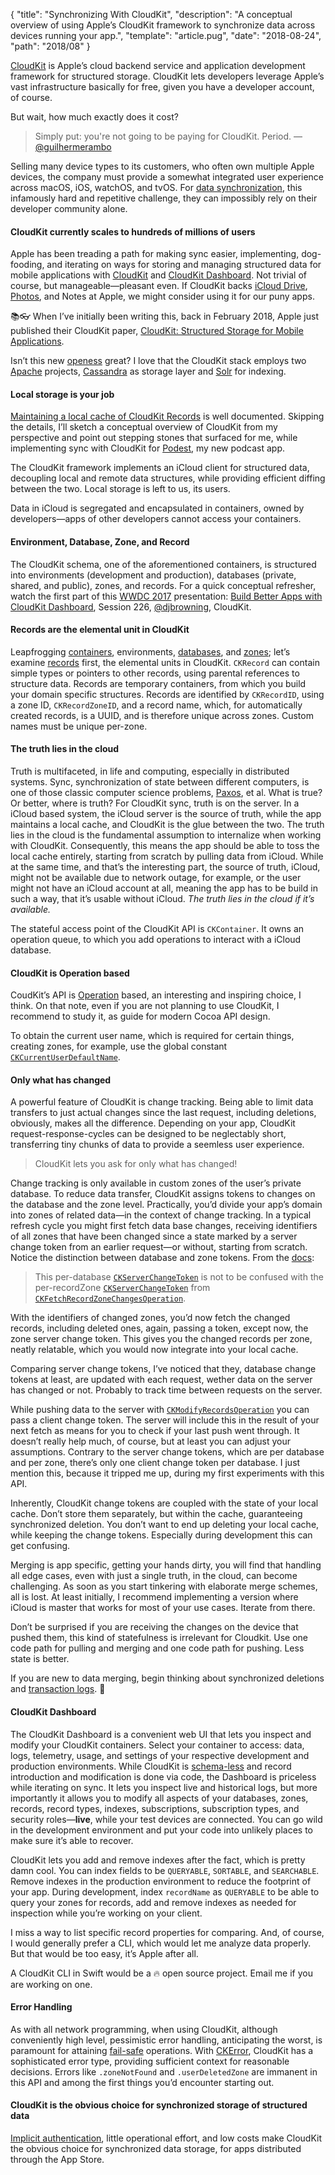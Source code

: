 {
  "title": "Synchronizing With CloudKit",
  "description": "A conceptual overview of using Apple’s CloudKit framework to synchronize data across devices running your app.",
  "template": "article.pug",
  "date": "2018-08-24",
  "path": "2018/08"
}

[CloudKit](https://developer.apple.com/icloud/cloudkit/) is Apple’s cloud backend service and application development framework for structured storage. CloudKit lets developers leverage Apple’s vast infrastructure basically for free, given you have a developer account, of course.

But wait, how much exactly does it cost?

> Simply put: you're not going to be paying for CloudKit. Period.
—[@guilhermerambo](https://medium.com/@guilhermerambo/synchronizing-data-with-cloudkit-94c6246a3fda)

Selling many device types to its customers, who often own multiple Apple devices, the company must provide a somewhat integrated user experience across macOS, iOS, watchOS, and tvOS. For [data synchronization](https://en.wikipedia.org/wiki/Data_synchronization), this infamously hard and repetitive challenge, they can impossibly rely on their developer community alone.

#### CloudKit currently scales to hundreds of millions of users

Apple has been treading a path for making sync easier, implementing, dog-fooding, and iterating on ways for storing and managing structured data for mobile applications with [CloudKit](https://developer.apple.com/documentation/cloudkit) and [CloudKit Dashboard](https://developer.apple.com/library/content/documentation/DataManagement/Conceptual/CloudKitQuickStart/EditingSchemesUsingCloudKitDashboard/EditingSchemesUsingCloudKitDashboard.html). Not trivial of course, but manageable—pleasant even. If CloudKit backs [iCloud Drive](https://www.apple.com/lae/icloud/icloud-drive/), [Photos](https://www.apple.com/ios/photos/), and Notes at Apple, we might consider using it for our puny apps.

📚👓 When I’ve initially been writing this, back in February 2018, Apple just published their CloudKit paper, [CloudKit: Structured Storage for Mobile Applications](http://www.vldb.org/pvldb/vol11/p540-shraer.pdf).

Isn’t this new [openess](https://hbr.org/2013/03/why-apple-is-going-have-to-bec) great? I love that the CloudKit stack employs two [Apache](http://apache.org/) projects, [Cassandra](http://cassandra.apache.org/) as storage layer and [Solr](http://lucene.apache.org/solr/) for indexing.

#### Local storage is your job

[Maintaining a local cache of CloudKit Records](https://developer.apple.com/library/content/documentation/DataManagement/Conceptual/CloudKitQuickStart/MaintainingaLocalCacheofCloudKitRecords/MaintainingaLocalCacheofCloudKitRecords.html#//apple_ref/doc/uid/TP40014987-CH12-SW1) is well documented. Skipping the details, I’ll sketch a conceptual overview of CloudKit from my perspective and point out stepping stones that surfaced for me, while implementing sync with CloudKit for [Podest](https://itunes.apple.com/app/podest/id794983364), my new podcast app.

The CloudKit framework implements an iCloud client for structured data, decoupling local and remote data structures, while providing efficient diffing between the two. Local storage is left to us, its users.

Data in iCloud is segregated and encapsulated in containers, owned by developers—apps of other developers cannot access your containers.

#### Environment, Database, Zone, and Record

The CloudKit schema, one of the aforementioned containers, is structured into environments (development and production), databases (private, shared, and public), zones, and records. For a quick conceptual refresher, watch the first part of this [WWDC 2017](https://developer.apple.com/videos/wwdc2017/) presentation: [Build Better Apps with CloudKit Dashboard](https://developer.apple.com/videos/play/wwdc2017/226/), Session 226, [@djbrowning](https://twitter.com/djbrowning), CloudKit.

#### Records are the elemental unit in CloudKit

Leapfrogging [containers](https://developer.apple.com/documentation/cloudkit/ckcontainer), environments, [databases](https://developer.apple.com/documentation/cloudkit/ckdatabase), and [zones](https://developer.apple.com/documentation/cloudkit/ckrecordzone); let’s examine [records](https://developer.apple.com/documentation/cloudkit/ckrecord) first, the elemental units in CloudKit. `CKRecord` can contain simple types or pointers to other records, using parental references to structure data. Records are temporary containers, from which you build your domain specific structures. Records are identified by `CKRecordID`, using a zone ID, `CKRecordZoneID`, and a record name, which, for automatically created records, is a UUID, and is therefore unique across zones. Custom names must be unique per-zone.

#### The truth lies in the cloud

Truth is multifaceted, in life and computing, especially in distributed systems. Sync, synchronization of state between different computers, is one of those classic computer science problems, [Paxos](https://lamport.azurewebsites.net/pubs/lamport-paxos.pdf), et al. What is true? Or better, where is truth? For CloudKit sync, truth is on the server. In a iCloud based system, the iCloud server is the source of truth, while the app maintains a local cache, and CloudKit is the glue between the two. The truth lies in the cloud is the fundamental assumption to internalize when working with CloudKit. Consequently, this means the app should be able to toss the local cache entirely, starting from scratch by pulling data from iCloud. While at the same time, and that’s the interesting part, the source of truth, iCloud, might not be available due to network outage, for example, or the user might not have an iCloud account at all, meaning the app has to be build in such a way, that it’s usable without iCloud. *The truth lies in the cloud if it’s available.*

The stateful access point of the CloudKit API is `CKContainer`. It owns an operation queue, to which you add operations to interact with a iCloud database.

#### CloudKit is Operation based

CoudKit’s API is [Operation](https://developer.apple.com/documentation/cloudkit/ckoperation) based, an interesting and inspiring choice, I think. On that note, even if you are not planning to use CloudKit, I recommend to study it, as guide for modern Cocoa API design.

To obtain the current user name, which is required for certain things, creating zones, for example, use the global constant [`CKCurrentUserDefaultName`](https://developer.apple.com/documentation/cloudkit/ckcurrentuserdefaultname).

#### Only what has changed

A powerful feature of CloudKit is change tracking. Being able to limit data transfers to just actual changes since the last request, including deletions, obviously, makes all the difference. Depending on your app, CloudKit request-response-cycles can be designed to be neglectably short, transferring tiny chunks of data to provide a seemless user experience.

> CloudKit lets you ask for only what has changed!

Change tracking is only available in custom zones of the user’s private database. To reduce data transfer, CloudKit assigns tokens to changes on the database and the zone level. Practically, you’d divide your app’s domain into zones of related data—in the context of change tracking. In a typical refresh cycle you might first fetch data base changes, receiving identifiers of all zones that have been changed since a state marked by a server change token from an earlier request—or without, starting from scratch. Notice the distinction between database and zone tokens. From the [docs](https://developer.apple.com/documentation/cloudkit/ckfetchdatabasechangesoperation/1640502-init):

> This per-database [`CKServerChangeToken`](https://developer.apple.com/documentation/cloudkit/ckserverchangetoken) is not to be confused with the per-recordZone [`CKServerChangeToken`](https://developer.apple.com/documentation/cloudkit/ckserverchangetoken) from [`CKFetchRecordZoneChangesOperation`](https://developer.apple.com/documentation/cloudkit/ckfetchrecordzonechangesoperation).

With the identifiers of changed zones, you’d now fetch the changed records, including deleted ones, again, passing a token, except now, the zone server change token. This gives you the changed records per zone, neatly relatable, which you would now integrate into your local cache.

Comparing server change tokens, I’ve noticed that they, database change tokens at least, are updated with each request, wether data on the server has changed or not. Probably to track time between requests on the server.

While pushing data to the server with [`CKModifyRecordsOperation`](https://developer.apple.com/documentation/cloudkit/ckmodifyrecordsoperation) you can pass a client change token. The server will include this in the result of your next fetch as means for you to check if your last push went through. It doesn’t really help much, of course, but at least you can adjust your assumptions. Contrary to the server change tokens, which are per database and per zone, there’s only one client change token per database. I just mention this, because it tripped me up, during my first experiments with this API.

Inherently, CloudKit change tokens are coupled with the state of your local cache. Don’t store them separately, but within the cache, guaranteeing synchronized deletion. You don’t want to end up deleting your local cache, while keeping the change tokens. Especially during development this can get confusing.

Merging is app specific, getting your hands dirty, you will find that handling all edge cases, even with just a single truth, in the cloud, can become challenging. As soon as you start tinkering with elaborate merge schemes, all is lost. At least initially, I recommend implementing a version where iCloud is master that works for most of your use cases. Iterate from there.

Don’t be surprised if you are receiving the changes on the device that pushed them, this kind of statefulness is irrelevant for Cloudkit. Use one code path for pulling and merging and one code path for pushing. Less state is better.

If you are new to data merging, begin thinking about synchronized deletions and [transaction logs](https://en.wikipedia.org/wiki/Transaction_log). 👀

#### CloudKit Dashboard

The CloudKit Dashboard is a convenient web UI that lets you inspect and modify your CloudKit containers. Select your container to access: data, logs, telemetry, usage, and settings of your respective development and production environments. While CloudKit is [schema-less](https://blog.couchbase.com/the-value-of-schema-less-databases/) and record introduction and modification is done via code, the Dashboard is priceless while iterating on sync. It lets you inspect live and historical logs, but more importantly it allows you to modify all aspects of your databases, zones, records, record types, indexes, subscriptions, subscription types, and security roles—**live**, while your test devices are connected. You can go wild in the development environment and put your code into unlikely places to make sure it’s able to recover.

CloudKit lets you add and remove indexes after the fact, which is pretty damn cool. You can index fields to be `QUERYABLE`, `SORTABLE`, and `SEARCHABLE`. Remove indexes in the production environment to reduce the footprint of your app. During development, index `recordName` as `QUERYABLE` to be able to query your zones for records, add and remove indexes as needed for inspection while you’re working on your client.

I miss a way to list specific record properties for comparing. And, of course, I would generally prefer a CLI, which would let me analyze data properly. But that would be too easy, it’s Apple after all.

A CloudKit CLI in Swift would be a 🔥 open source project. Email me if you are working on one.

#### Error Handling

As with all network programming, when using CloudKit, although conveniently high level, pessimistic error handling, anticipating the worst, is paramount for attaining [fail-safe](https://en.wikipedia.org/wiki/Fail-safe) operations. With [CKError](https://developer.apple.com/documentation/cloudkit/ckerror), CloudKit has a sophisticated error type, providing sufficient context for reasonable decisions. Errors like `.zoneNotFound` and `.userDeletedZone` are immanent in this API and among the first things you’d encounter starting out.

#### CloudKit is the obvious choice for synchronized storage of structured data

[Implicit authentication](https://medium.com/@skreutzb/ios-onboarding-without-signup-screens-cb7a76d01d6e), little operational effort, and low costs make CloudKit the obvious choice for synchronized data storage, for apps distributed through the App Store.
